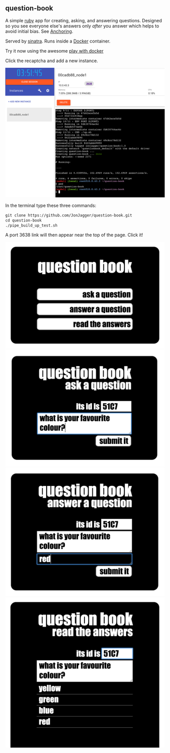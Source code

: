 
## question-book
A simple [ruby](https://www.ruby-lang.org/en/) app for creating, asking, and answering questions.
Designed so you see everyone else's answers only *after* you answer
which helps to avoid initial bias. See [Anchoring](http://en.wikipedia.org/wiki/Anchoring).

Served by [sinatra](http://www.sinatrarb.com/).
Runs inside a [Docker](https://www.docker.com/) container.

Try it now using the awesome
[play with docker](http://labs.play-with-docker.com/)

Click the recaptcha and add a new instance.

![play with docker](/img/play-with-docker.png)

In the terminal type these three commands:
```
git clone https://github.com/JonJagger/question-book.git
cd question-book
./pipe_build_up_test.sh
```

A port 3638 link will then appear near the top of the page. Click it!

![home](/img/home.png)
![ask](/img/ask.png)
![answer](/img/answer.png)
![read](/img/read.png)
